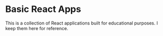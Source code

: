 # Basic React Apps

This is a collection of React applications built for educational purposes. I keep them here for reference. 

